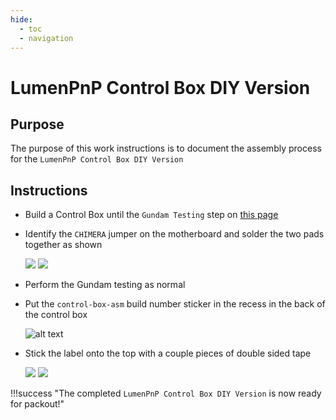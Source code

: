 ```yaml
---
hide:
  - toc
  - navigation
---
```


# LumenPnP Control Box DIY Version

## Purpose

The purpose of this work instructions is to document the assembly process for the `LumenPnP Control Box DIY Version`

## Instructions

- Build a Control Box until the `Gundam Testing` step on [this page](/lumen/control-box/)

- Identify the `CHIMERA` jumper on the motherboard and solder the two pads together as shown

    ![](img/IMG_0418.webp)
    ![](img/IMG_0419.webp)

- Perform the Gundam testing as normal

- Put the `control-box-asm` build number sticker in the recess in the back of the control box

    ![alt text](img/IMG_2015.webp)

- Stick the label onto the top with a couple pieces of double sided tape

    ![](img/IMG_0420.webp)
    ![](img/IMG_0422.webp)

!!!success "The completed `LumenPnP Control Box DIY Version` is now ready for packout!"
